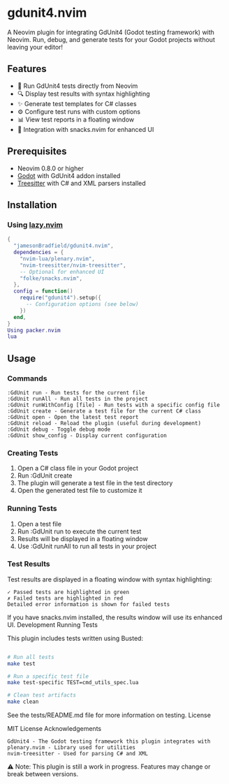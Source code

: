 # gdunit4.nvim

A Neovim plugin for integrating GdUnit4 (Godot testing framework) with Neovim. Run, debug, and generate tests for your Godot projects without leaving your editor!

## Features

- 🧪 Run GdUnit4 tests directly from Neovim
- 🔍 Display test results with syntax highlighting
- ✨ Generate test templates for C# classes
- ⚙️ Configure test runs with custom options
- 📊 View test reports in a floating window
- 🔄 Integration with snacks.nvim for enhanced UI

## Prerequisites

- Neovim 0.8.0 or higher
- [Godot](https://godotengine.org/) with GdUnit4 addon installed
- [Treesitter](https://github.com/nvim-treesitter/nvim-treesitter) with C# and XML parsers installed

## Installation

### Using [lazy.nvim](https://github.com/folke/lazy.nvim)

```lua
{
  "jamesonBradfield/gdunit4.nvim",
  dependencies = {
    "nvim-lua/plenary.nvim",
    "nvim-treesitter/nvim-treesitter",
    -- Optional for enhanced UI
    "folke/snacks.nvim",
  },
  config = function()
    require("gdunit4").setup({
      -- Configuration options (see below)
    })
  end,
}
Using packer.nvim
lua
```

## Usage
### Commands
```
:GdUnit run - Run tests for the current file
:GdUnit runAll - Run all tests in the project
:GdUnit runWithConfig [file] - Run tests with a specific config file
:GdUnit create - Generate a test file for the current C# class
:GdUnit open - Open the latest test report
:GdUnit reload - Reload the plugin (useful during development)
:GdUnit debug - Toggle debug mode
:GdUnit show_config - Display current configuration
```
### Creating Tests

1. Open a C# class file in your Godot project
2. Run :GdUnit create
3. The plugin will generate a test file in the test directory
4. Open the generated test file to customize it

### Running Tests

1. Open a test file
2. Run :GdUnit run to execute the current test
3. Results will be displayed in a floating window
4. Use :GdUnit runAll to run all tests in your project

### Test Results

Test results are displayed in a floating window with syntax highlighting:

    ✓ Passed tests are highlighted in green
    ✗ Failed tests are highlighted in red
    Detailed error information is shown for failed tests

If you have snacks.nvim installed, the results window will use its enhanced UI.
Development
Running Tests

This plugin includes tests written using Busted:

```bash

# Run all tests
make test

# Run a specific test file
make test-specific TEST=cmd_utils_spec.lua

# Clean test artifacts
make clean
```
See the tests/README.md file for more information on testing.
License

MIT License
Acknowledgements

    GdUnit4 - The Godot testing framework this plugin integrates with
    plenary.nvim - Library used for utilities
    nvim-treesitter - Used for parsing C# and XML

⚠️ Note: This plugin is still a work in progress. Features may change or break between versions.
